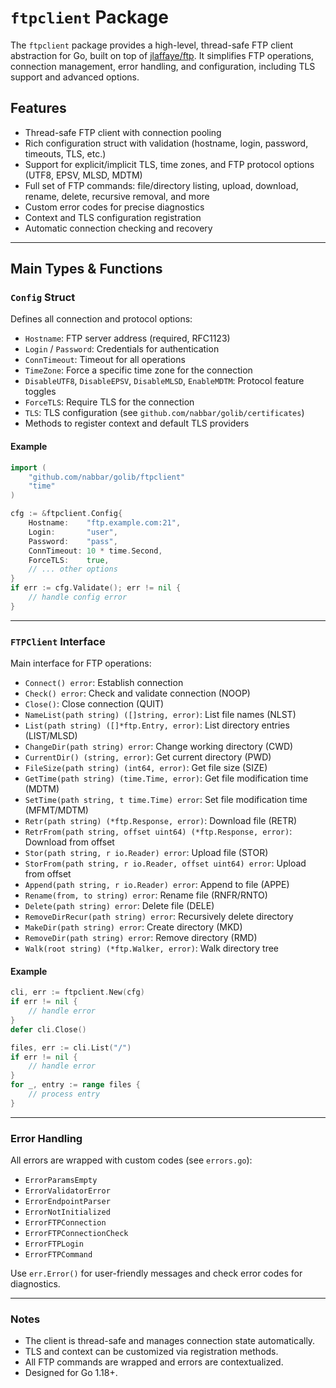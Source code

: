 # `ftpclient` Package

The `ftpclient` package provides a high-level, thread-safe FTP client abstraction for Go, built on top of [jlaffaye/ftp](https://github.com/jlaffaye/ftp). It simplifies FTP operations, connection management, error handling, and configuration, including TLS support and advanced options.

## Features

- Thread-safe FTP client with connection pooling
- Rich configuration struct with validation (hostname, login, password, timeouts, TLS, etc.)
- Support for explicit/implicit TLS, time zones, and FTP protocol options (UTF8, EPSV, MLSD, MDTM)
- Full set of FTP commands: file/directory listing, upload, download, rename, delete, recursive removal, and more
- Custom error codes for precise diagnostics
- Context and TLS configuration registration
- Automatic connection checking and recovery

---

## Main Types & Functions

### `Config` Struct

Defines all connection and protocol options:

- `Hostname`: FTP server address (required, RFC1123)
- `Login` / `Password`: Credentials for authentication
- `ConnTimeout`: Timeout for all operations
- `TimeZone`: Force a specific time zone for the connection
- `DisableUTF8`, `DisableEPSV`, `DisableMLSD`, `EnableMDTM`: Protocol feature toggles
- `ForceTLS`: Require TLS for the connection
- `TLS`: TLS configuration (see `github.com/nabbar/golib/certificates`)
- Methods to register context and default TLS providers

#### Example

```go
import (
    "github.com/nabbar/golib/ftpclient"
    "time"
)

cfg := &ftpclient.Config{
    Hostname:    "ftp.example.com:21",
    Login:       "user",
    Password:    "pass",
    ConnTimeout: 10 * time.Second,
    ForceTLS:    true,
    // ... other options
}
if err := cfg.Validate(); err != nil {
    // handle config error
}
```

---

### `FTPClient` Interface

Main interface for FTP operations:

- `Connect() error`: Establish connection
- `Check() error`: Check and validate connection (NOOP)
- `Close()`: Close connection (QUIT)
- `NameList(path string) ([]string, error)`: List file names (NLST)
- `List(path string) ([]*ftp.Entry, error)`: List directory entries (LIST/MLSD)
- `ChangeDir(path string) error`: Change working directory (CWD)
- `CurrentDir() (string, error)`: Get current directory (PWD)
- `FileSize(path string) (int64, error)`: Get file size (SIZE)
- `GetTime(path string) (time.Time, error)`: Get file modification time (MDTM)
- `SetTime(path string, t time.Time) error`: Set file modification time (MFMT/MDTM)
- `Retr(path string) (*ftp.Response, error)`: Download file (RETR)
- `RetrFrom(path string, offset uint64) (*ftp.Response, error)`: Download from offset
- `Stor(path string, r io.Reader) error`: Upload file (STOR)
- `StorFrom(path string, r io.Reader, offset uint64) error`: Upload from offset
- `Append(path string, r io.Reader) error`: Append to file (APPE)
- `Rename(from, to string) error`: Rename file (RNFR/RNTO)
- `Delete(path string) error`: Delete file (DELE)
- `RemoveDirRecur(path string) error`: Recursively delete directory
- `MakeDir(path string) error`: Create directory (MKD)
- `RemoveDir(path string) error`: Remove directory (RMD)
- `Walk(root string) (*ftp.Walker, error)`: Walk directory tree

#### Example

```go
cli, err := ftpclient.New(cfg)
if err != nil {
    // handle error
}
defer cli.Close()

files, err := cli.List("/")
if err != nil {
    // handle error
}
for _, entry := range files {
    // process entry
}
```

---

### Error Handling

All errors are wrapped with custom codes (see `errors.go`):

- `ErrorParamsEmpty`
- `ErrorValidatorError`
- `ErrorEndpointParser`
- `ErrorNotInitialized`
- `ErrorFTPConnection`
- `ErrorFTPConnectionCheck`
- `ErrorFTPLogin`
- `ErrorFTPCommand`

Use `err.Error()` for user-friendly messages and check error codes for diagnostics.

---

### Notes

- The client is thread-safe and manages connection state automatically.
- TLS and context can be customized via registration methods.
- All FTP commands are wrapped and errors are contextualized.
- Designed for Go 1.18+.
